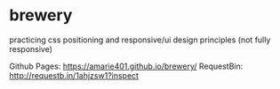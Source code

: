 # brewery
practicing css positioning and responsive/ui design principles (not fully responsive)

Github Pages: https://amarie401.github.io/brewery/
RequestBin: http://requestb.in/1ahjzsw1?inspect
